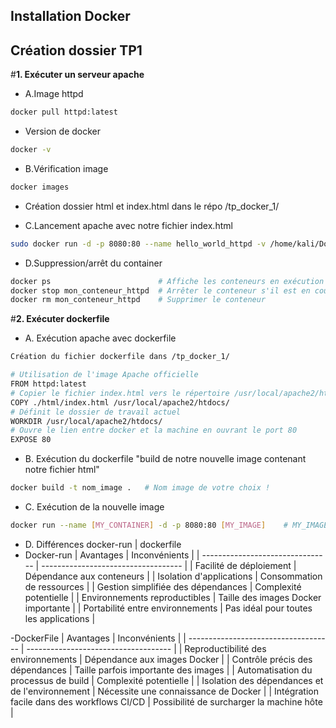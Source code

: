 ## Installation Docker
## Création dossier TP1
#__1. Exécuter un serveur apache__
- A.Image httpd
```bash
docker pull httpd:latest
```
- Version de docker
```bash
docker -v
```
- B.Vérification image
```bash
docker images
```
- Création dossier html et index.html dans le répo /tp_docker_1/

- C.Lancement apache avec notre fichier index.html
```bash
sudo docker run -d -p 8080:80 --name hello_world_httpd -v /home/kali/Documents/TP_Docker/TP_DOCKER_1/html/index>
```
- D.Suppression/arrêt du container
```bash
docker ps                        # Affiche les conteneurs en exécution (ps -a pour voir les conteneurs non éxécuté)
docker stop mon_conteneur_httpd  # Arrêter le conteneur s'il est en cours d'exécution
docker rm mon_conteneur_httpd    # Supprimer le conteneur
```

#__2. Exécuter dockerfile__
- A. Exécution apache avec dockerfile
```bash
Création du fichier dockerfile dans /tp_docker_1/

# Utilisation de l'image Apache officielle
FROM httpd:latest
# Copier le fichier index.html vers le répertoire /usr/local/apache2/htdocs/ du conteneur
COPY ./html/index.html /usr/local/apache2/htdocs/
# Définit le dossier de travail actuel
WORKDIR /usr/local/apache2/htdocs/
# Ouvre le lien entre docker et la machine en ouvrant le port 80
EXPOSE 80
```
- B. Exécution du dockerfile "build de notre nouvelle image contenant notre fichier html"
```bash
docker build -t nom_image .   # Nom image de votre choix !
```

- C. Exécution de la nouvelle image
```bash
docker run --name [MY_CONTAINER] -d -p 8080:80 [MY_IMAGE]    # MY_IMAGE = nom de votre image
```
- D. Différences docker-run | dockerfile
- Docker-run
| Avantages                        | Inconvénients                        |
| -------------------------------- | ----------------------------------- |
| Facilité de déploiement           | Dépendance aux conteneurs            |
| Isolation d'applications          | Consommation de ressources           |
| Gestion simplifiée des dépendances | Complexité potentielle               |
| Environnements reproductibles     | Taille des images Docker importante  |
| Portabilité entre environnements  | Pas idéal pour toutes les applications |

-DockerFile
| Avantages                            | Inconvénients                         |
| ------------------------------------ | ------------------------------------ |
| Reproductibilité des environnements  | Dépendance aux images Docker         |
| Contrôle précis des dépendances      | Taille parfois importante des images |
| Automatisation du processus de build | Complexité potentielle               |
| Isolation des dépendances et de l'environnement | Nécessite une connaissance de Docker |
| Intégration facile dans des workflows CI/CD | Possibilité de surcharger la machine hôte |

